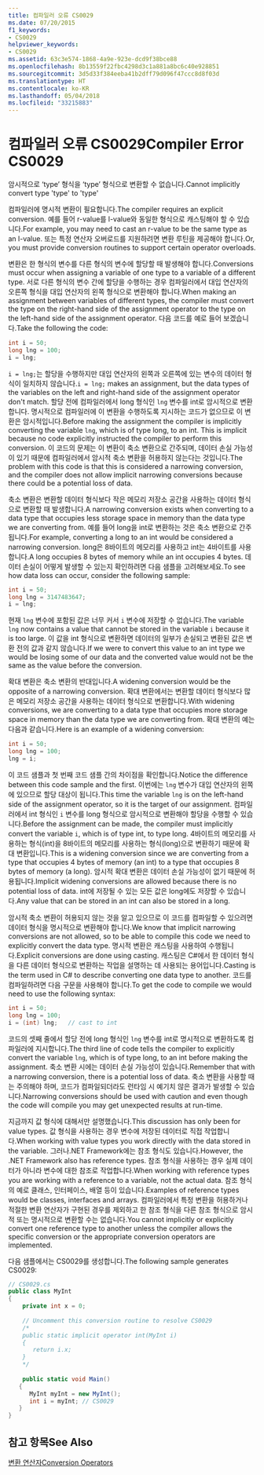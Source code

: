 ```yaml
---
title: 컴파일러 오류 CS0029
ms.date: 07/20/2015
f1_keywords:
- CS0029
helpviewer_keywords:
- CS0029
ms.assetid: 63c3e574-1868-4a9e-923e-dcd9f38bce88
ms.openlocfilehash: 8b13559f22fbc4298d3c1a881a8bc6c40e928851
ms.sourcegitcommit: 3d5d33f384eeba41b2dff79d096f47ccc8d8f03d
ms.translationtype: HT
ms.contentlocale: ko-KR
ms.lasthandoff: 05/04/2018
ms.locfileid: "33215883"
---
```

# <a name="compiler-error-cs0029"></a><span data-ttu-id="c328d-102">컴파일러 오류 CS0029</span><span class="sxs-lookup"><span data-stu-id="c328d-102">Compiler Error CS0029</span></span>
<span data-ttu-id="c328d-103">암시적으로 ‘type’ 형식을 ‘type’ 형식으로 변환할 수 없습니다.</span><span class="sxs-lookup"><span data-stu-id="c328d-103">Cannot implicitly convert type 'type' to 'type'</span></span>  
  
 <span data-ttu-id="c328d-104">컴파일러에 명시적 변환이 필요합니다.</span><span class="sxs-lookup"><span data-stu-id="c328d-104">The compiler requires an explicit conversion.</span></span> <span data-ttu-id="c328d-105">예를 들어 r-value를 l-value와 동일한 형식으로 캐스팅해야 할 수 있습니다.</span><span class="sxs-lookup"><span data-stu-id="c328d-105">For example, you may need to cast an r-value to be the same type as an l-value.</span></span> <span data-ttu-id="c328d-106">또는 특정 연산자 오버로드를 지원하려면 변환 루틴을 제공해야 합니다.</span><span class="sxs-lookup"><span data-stu-id="c328d-106">Or, you must provide conversion routines to support certain operator overloads.</span></span>  
  
 <span data-ttu-id="c328d-107">변환은 한 형식의 변수를 다른 형식의 변수에 할당할 때 발생해야 합니다.</span><span class="sxs-lookup"><span data-stu-id="c328d-107">Conversions must occur when assigning a variable of one type to a variable of a different type.</span></span> <span data-ttu-id="c328d-108">서로 다른 형식의 변수 간에 할당을 수행하는 경우 컴파일러에서 대입 연산자의 오른쪽 형식을 대입 연산자의 왼쪽 형식으로 변환해야 합니다.</span><span class="sxs-lookup"><span data-stu-id="c328d-108">When making an assignment between variables of different types, the compiler must convert the type on the right-hand side of the assignment operator to the type on the left-hand side of the assignment operator.</span></span> <span data-ttu-id="c328d-109">다음 코드를 예로 들어 보겠습니다.</span><span class="sxs-lookup"><span data-stu-id="c328d-109">Take the following the code:</span></span>  
  
```csharp  
int i = 50;  
long lng = 100;  
i = lng;  
```  
  
 <span data-ttu-id="c328d-110">`i = lng;`는 할당을 수행하지만 대입 연산자의 왼쪽과 오른쪽에 있는 변수의 데이터 형식이 일치하지 않습니다.</span><span class="sxs-lookup"><span data-stu-id="c328d-110">`i = lng;` makes an assignment, but the data types of the variables on the left and right-hand side of the assignment operator don't match.</span></span> <span data-ttu-id="c328d-111">할당 전에 컴파일러에서 long 형식인 `lng` 변수를 int로 암시적으로 변환합니다. 명시적으로 컴파일러에 이 변환을 수행하도록 지시하는 코드가 없으므로 이 변환은 암시적입니다.</span><span class="sxs-lookup"><span data-stu-id="c328d-111">Before making the assignment the compiler is implicitly converting the variable `lng`, which is of type long, to an int. This is implicit because no code explicitly instructed the compiler to perform this conversion.</span></span> <span data-ttu-id="c328d-112">이 코드의 문제는 이 변환이 축소 변환으로 간주되며, 데이터 손실 가능성이 있기 때문에 컴파일러에서 암시적 축소 변환을 허용하지 않는다는 것입니다.</span><span class="sxs-lookup"><span data-stu-id="c328d-112">The problem with this code is that this is considered a narrowing conversion, and the compiler does not allow implicit narrowing conversions because there could be a potential loss of data.</span></span>  
  
 <span data-ttu-id="c328d-113">축소 변환은 변환할 데이터 형식보다 작은 메모리 저장소 공간을 사용하는 데이터 형식으로 변환할 때 발생합니다.</span><span class="sxs-lookup"><span data-stu-id="c328d-113">A narrowing conversion exists when converting to a data type that occupies less storage space in memory than the data type we are converting from.</span></span> <span data-ttu-id="c328d-114">예를 들어 long을 int로 변환하는 것은 축소 변환으로 간주됩니다.</span><span class="sxs-lookup"><span data-stu-id="c328d-114">For example, converting a long to an int would be considered a narrowing conversion.</span></span> <span data-ttu-id="c328d-115">long은 8바이트의 메모리를 사용하고 int는 4바이트를 사용합니다.</span><span class="sxs-lookup"><span data-stu-id="c328d-115">A long occupies 8 bytes of memory while an int occupies 4 bytes.</span></span> <span data-ttu-id="c328d-116">데이터 손실이 어떻게 발생할 수 있는지 확인하려면 다음 샘플을 고려해보세요.</span><span class="sxs-lookup"><span data-stu-id="c328d-116">To see how data loss can occur, consider the following sample:</span></span>  
  
```csharp  
int i = 50;  
long lng = 3147483647;  
i = lng;  
```  
  
 <span data-ttu-id="c328d-117">현재 `lng` 변수에 포함된 값은 너무 커서 `i` 변수에 저장할 수 없습니다.</span><span class="sxs-lookup"><span data-stu-id="c328d-117">The variable `lng` now contains a value that cannot be stored in the variable `i` because it is too large.</span></span> <span data-ttu-id="c328d-118">이 값을 int 형식으로 변환하면 데이터의 일부가 손실되고 변환된 값은 변환 전의 값과 같지 않습니다.</span><span class="sxs-lookup"><span data-stu-id="c328d-118">If we were to convert this value to an int type we would be losing some of our data and the converted value would not be the same as the value before the conversion.</span></span>  
  
 <span data-ttu-id="c328d-119">확대 변환은 축소 변환의 반대입니다.</span><span class="sxs-lookup"><span data-stu-id="c328d-119">A widening conversion would be the opposite of a narrowing conversion.</span></span> <span data-ttu-id="c328d-120">확대 변환에서는 변환할 데이터 형식보다 많은 메모리 저장소 공간을 사용하는 데이터 형식으로 변환합니다.</span><span class="sxs-lookup"><span data-stu-id="c328d-120">With widening conversions, we are converting to a data type that occupies more storage space in memory than the data type we are converting from.</span></span> <span data-ttu-id="c328d-121">확대 변환의 예는 다음과 같습니다.</span><span class="sxs-lookup"><span data-stu-id="c328d-121">Here is an example of a widening conversion:</span></span>  
  
```csharp  
int i = 50;  
long lng = 100;  
lng = i;  
```  
  
 <span data-ttu-id="c328d-122">이 코드 샘플과 첫 번째 코드 샘플 간의 차이점을 확인합니다.</span><span class="sxs-lookup"><span data-stu-id="c328d-122">Notice the difference between this code sample and the first.</span></span> <span data-ttu-id="c328d-123">이번에는 `lng` 변수가 대입 연산자의 왼쪽에 있으므로 할당 대상이 됩니다.</span><span class="sxs-lookup"><span data-stu-id="c328d-123">This time the variable `lng` is on the left-hand side of the assignment operator, so it is the target of our assignment.</span></span> <span data-ttu-id="c328d-124">컴파일러에서 int 형식인 `i` 변수를 long 형식으로 암시적으로 변환해야 할당을 수행할 수 있습니다.</span><span class="sxs-lookup"><span data-stu-id="c328d-124">Before the assignment can be made, the compiler must implicitly convert the variable `i`, which is of type int, to type long.</span></span> <span data-ttu-id="c328d-125">4바이트의 메모리를 사용하는 형식(int)을 8바이트의 메모리를 사용하는 형식(long)으로 변환하기 때문에 확대 변환입니다.</span><span class="sxs-lookup"><span data-stu-id="c328d-125">This is a widening conversion since we are converting from a type that occupies 4 bytes of memory (an int) to a type that occupies 8 bytes of memory (a long).</span></span> <span data-ttu-id="c328d-126">암시적 확대 변환은 데이터 손실 가능성이 없기 때문에 허용됩니다.</span><span class="sxs-lookup"><span data-stu-id="c328d-126">Implicit widening conversions are allowed because there is no potential loss of data.</span></span> <span data-ttu-id="c328d-127">int에 저장될 수 있는 모든 값은 long에도 저장할 수 있습니다.</span><span class="sxs-lookup"><span data-stu-id="c328d-127">Any value that can be stored in an int can also be stored in a long.</span></span>  
  
 <span data-ttu-id="c328d-128">암시적 축소 변환이 허용되지 않는 것을 알고 있으므로 이 코드를 컴파일할 수 있으려면 데이터 형식을 명시적으로 변환해야 합니다.</span><span class="sxs-lookup"><span data-stu-id="c328d-128">We know that implicit narrowing conversions are not allowed, so to be able to compile this code we need to explicitly convert the data type.</span></span> <span data-ttu-id="c328d-129">명시적 변환은 캐스팅을 사용하여 수행됩니다.</span><span class="sxs-lookup"><span data-stu-id="c328d-129">Explicit conversions are done using casting.</span></span> <span data-ttu-id="c328d-130">캐스팅은 C#에서 한 데이터 형식을 다른 데이터 형식으로 변환하는 작업을 설명하는 데 사용되는 용어입니다.</span><span class="sxs-lookup"><span data-stu-id="c328d-130">Casting is the term used in C# to describe converting one data type to another.</span></span> <span data-ttu-id="c328d-131">코드를 컴파일하려면 다음 구문을 사용해야 합니다.</span><span class="sxs-lookup"><span data-stu-id="c328d-131">To get the code to compile we would need to use the following syntax:</span></span>  
  
```csharp  
int i = 50;  
long lng = 100;  
i = (int) lng;   // cast to int  
```  
  
 <span data-ttu-id="c328d-132">코드의 셋째 줄에서 할당 전에 long 형식인 `lng` 변수를 int로 명시적으로 변환하도록 컴파일러에 지시합니다.</span><span class="sxs-lookup"><span data-stu-id="c328d-132">The third line of code tells the compiler to explicitly convert the variable `lng`, which is of type long, to an int before making the assignment.</span></span> <span data-ttu-id="c328d-133">축소 변환 시에는 데이터 손실 가능성이 있습니다.</span><span class="sxs-lookup"><span data-stu-id="c328d-133">Remember that with a narrowing conversion, there is a potential loss of data.</span></span> <span data-ttu-id="c328d-134">축소 변환을 사용할 때는 주의해야 하며, 코드가 컴파일되더라도 런타임 시 예기치 않은 결과가 발생할 수 있습니다.</span><span class="sxs-lookup"><span data-stu-id="c328d-134">Narrowing conversions should be used with caution and even though the code will compile you may get unexpected results at run-time.</span></span>  
  
 <span data-ttu-id="c328d-135">지금까지 값 형식에 대해서만 설명했습니다.</span><span class="sxs-lookup"><span data-stu-id="c328d-135">This discussion has only been for value types.</span></span> <span data-ttu-id="c328d-136">값 형식을 사용하는 경우 변수에 저장된 데이터로 직접 작업합니다.</span><span class="sxs-lookup"><span data-stu-id="c328d-136">When working with value types you work directly with the data stored in the variable.</span></span> <span data-ttu-id="c328d-137">그러나.NET Framework에는 참조 형식도 있습니다.</span><span class="sxs-lookup"><span data-stu-id="c328d-137">However, the .NET Framework also has reference types.</span></span> <span data-ttu-id="c328d-138">참조 형식을 사용하는 경우 실제 데이터가 아니라 변수에 대한 참조로 작업합니다.</span><span class="sxs-lookup"><span data-stu-id="c328d-138">When working with reference types you are working with a reference to a variable, not the actual data.</span></span> <span data-ttu-id="c328d-139">참조 형식의 예로 클래스, 인터페이스, 배열 등이 있습니다.</span><span class="sxs-lookup"><span data-stu-id="c328d-139">Examples of reference types would be classes, interfaces and arrays.</span></span> <span data-ttu-id="c328d-140">컴파일러에서 특정 변환을 허용하거나 적절한 변환 연산자가 구현된 경우를 제외하고 한 참조 형식을 다른 참조 형식으로 암시적 또는 명시적으로 변환할 수는 없습니다.</span><span class="sxs-lookup"><span data-stu-id="c328d-140">You cannot implicitly or explicitly convert one reference type to another unless the compiler allows the specific conversion or the appropriate conversion operators are implemented.</span></span>  
  
 <span data-ttu-id="c328d-141">다음 샘플에서는 CS0029를 생성합니다.</span><span class="sxs-lookup"><span data-stu-id="c328d-141">The following sample generates CS0029:</span></span>  
  
```csharp  
// CS0029.cs  
public class MyInt  
{  
    private int x = 0;      
  
    // Uncomment this conversion routine to resolve CS0029  
    /*  
    public static implicit operator int(MyInt i)  
    {  
       return i.x;  
    }  
    */  
  
    public static void Main()  
   {  
      MyInt myInt = new MyInt();  
      int i = myInt; // CS0029  
   }  
}  
```  
  
## <a name="see-also"></a><span data-ttu-id="c328d-142">참고 항목</span><span class="sxs-lookup"><span data-stu-id="c328d-142">See Also</span></span>  
 [<span data-ttu-id="c328d-143">변환 연산자</span><span class="sxs-lookup"><span data-stu-id="c328d-143">Conversion Operators</span></span>](../../../csharp/programming-guide/statements-expressions-operators/conversion-operators.md)
